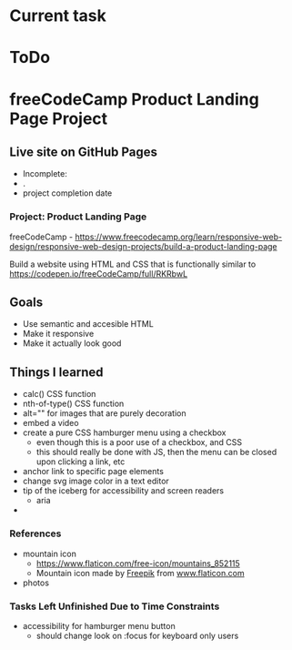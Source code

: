 # Current task

# ToDo

# freeCodeCamp Product Landing Page Project

## Live site on GitHub Pages
 - Incomplete:
  - . 
 - project completion date
 
### Project: Product Landing Page
freeCodeCamp - https://www.freecodecamp.org/learn/responsive-web-design/responsive-web-design-projects/build-a-product-landing-page

Build a website using HTML and CSS that is functionally similar to https://codepen.io/freeCodeCamp/full/RKRbwL

## Goals
 - Use semantic and accesible HTML
 - Make it responsive
 - Make it actually look good
 
## Things I learned
- calc() CSS function
- nth-of-type() CSS function
- alt="" for images that are purely decoration
- embed a video
- create a pure CSS hamburger menu using a checkbox
  - even though this is a poor use of a checkbox, and CSS
  - this should really be done with JS, then the menu can be closed upon clicking a link, etc
- anchor link to specific page elements
- change svg image color in a text editor
- tip of the iceberg for accessibility and screen readers
  - aria
- 

### References
- mountain icon
  - https://www.flaticon.com/free-icon/mountains_852115
  - <div>Mountain icon made by <a href="https://www.freepik.com">Freepik</a> from <a href="https://www.flaticon.com/">www.flaticon.com</a></div>
- photos

### Tasks Left Unfinished Due to Time Constraints
- accessibility for hamburger menu button
  - should change look on :focus for keyboard only users